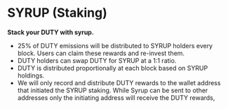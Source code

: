 # SYRUP \(Staking\)

**Stack your DUTY with syrup.**

* 25% of DUTY emissions will be distributed to SYRUP holders every block. Users can claim these rewards and re-invest them.
* DUTY holders can swap DUTY for SYRUP at a 1:1 ratio.
* DUTY is distributed proportionally at each block based on SYRUP holdings.
* We will only record and distribute DUTY rewards to the wallet address that initiated the SYRUP staking. While Syrup can be sent to other addresses only the initiating address will receive the DUTY rewards,

